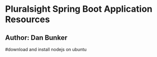 # Pluralsight Spring Boot Application Resources
## Author: Dan Bunker


#download and install nodejs on ubuntu